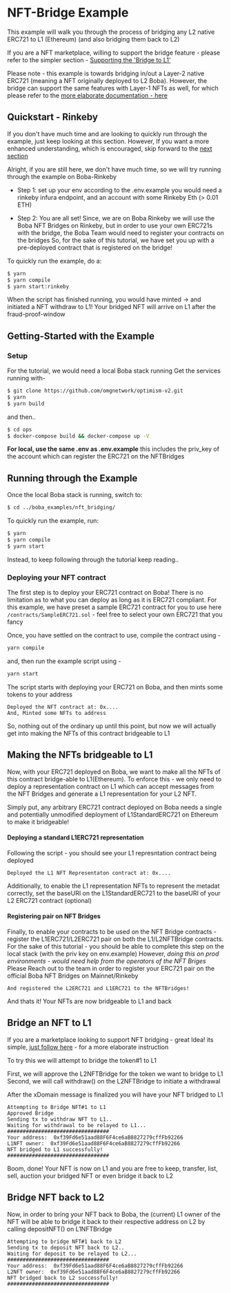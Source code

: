 # NFT-Bridge Example

This example will walk you through the process of bridging any L2 native ERC721 to L1 (Ethereum) (and also bridging them back to L2)

If you are a NFT marketplace, willing to support the bridge feature - please refer to the simpler section - [Supporting the 'Bridge to L1'](BridgeToL1Support.md)

Please note - this example is towards bridging in/out a Layer-2 native ERC721 (meaning a NFT originally deployed to L2 Boba). However, the bridge can support the same features with Layer-1 NFTs as well, for which please refer to the [more elaborate documentation - here](https://github.com/omgnetwork/optimism-v2/blob/develop/packages/boba/contracts/contracts/bridges/README.md)

## Quickstart - Rinkeby
If you don't have much time and are looking to quickly run through the example, just keep looking at this section. However, If you want a more enhanced understanding, which is encouraged, skip forward to the [next section](#getting-started-with-the-example)

Alright, if you are still here, we don't have much time, so we will try running through the example on Boba-Rinkeby

- Step 1: set up your env according to the .env.example
you would need a rinkeby infura endpoint, and an account with some Rinkeby Eth (> 0.01 ETH)

- Step 2: You are all set!
Since, we are on Boba Rinkeby we will use the Boba NFT Bridges on Rinkeby, but in order to use your own ERC721s with the bridge, the Boba Team would need to register your contracts on the bridges
So, for the sake of this tutorial, we have set you up with a pre-deployed contract that is registered on the bridge!

To quickly run the example, do a:

```bash
$ yarn
$ yarn compile
$ yarn start:rinkeby
```
When the script has finished running, you would have minted -> and initiated a NFT withdraw to L1!
Your bridged NFT will arrive on L1 after the fraud-proof-window

## Getting-Started with the Example

### Setup
For the tutorial, we would need a local Boba stack running
Get the services running with-

```bash
$ git clone https://github.com/omgnetwork/optimism-v2.git
$ yarn
$ yarn build
```
and then..

```bash
$ cd ops
$ docker-compose build && docker-compose up -V
```

**For local, use the same .env as .env.example**
this includes the priv_key of the account which can register the ERC721 on the NFTBridges

## Running through the Example
Once the local Boba stack is running, switch to:

```bash
$ cd ../boba_examples/nft_bridging/
```

To quickly run the example, run:

```bash
$ yarn
$ yarn compile
$ yarn start
```

Instead, to keep following through the tutorial keep reading..

### Deploying your NFT contract
The first step is to deploy your ERC721 contract on Boba! There is no limitation as to what you can deploy as long as it is ERC721 compliant.
For this example, we have preset a sample ERC721 contract for you to use here `/contracts/SampleERC721.sol` - feel free to select your own ERC721 that you fancy

Once, you have settled on the contract to use,
compile the contract using -
```bash
yarn compile
```

and, then run the example script using -
```bash
yarn start
```

The script starts with deploying your ERC721 on Boba, and then mints some tokens to your address
```
Deployed the NFT contract at: 0x....
And, Minted some NFTs to address
```

So, nothing out of the ordinary up until this point, but now we will actually get into making the NFTs of this contract bridgeable to L1

## Making the NFTs bridgeable to L1
Now, with your ERC721 deployed on Boba, we want to make all the NFTs of this contract bridge-able to L1(Ethereum). To enforce this - we only need to deploy a representation contract on L1 which can accept messages from the NFT Bridges and generate a L1 representation for your L2 NFT.

Simply put, any arbitrary ERC721 contract deployed on Boba needs a single and potentially unmodified deployment of L1StandardERC721 on Ethereum to make it bridgeable!

#### Deploying a standard L1ERC721 representation
Following the script - you should see your L1 represntation contract being deployed
```
Deployed the L1 NFT Representaton contract at: 0x....
```

Additionally, to enable the L1 representation NFTs to represent the metadat correctly, set the baseURI on the L1StandardERC721 to the baseURI of your L2 ERC721 contract (optional)

#### Registering pair on NFT Bridges
Finally, to enable your contracts to be used on the NFT Bridge contracts - register the L1ERC721/L2ERC721 pair on both the L1/L2NFTBridge contracts. For the sake of this tutorial - you should be able to complete this step on the local stack (with the priv key on env.example)
However, *doing this on prod environments - would need help from the operators of the NFT Briges*
Please Reach out to the team in order to register your ERC721 pair on the official Boba NFT Bridges on Mainnet/Rinkeby

```
And registered the L2ERC721 and L1ERC721 to the NFTBridges!
```

And thats it! Your NFTs are now bridgeable to L1 and back

## Bridge an NFT to L1
If you are a marketplace looking to support NFT bridging - great Idea! its simple, [just follow here](BridgeToL1Support.md) - for a more elaborate instruction

To try this we will attempt to bridge the token#1 to L1

First, we will approve the L2NFTBridge for the token we want to bridge to L1
Second, we will call withdraw() on the L2NFTBridge to initiate a withdrawal

After the xDomain message is finalized you will have your NFT bridged to L1

```
Attempting to Bridge NFT#1 to L1
Approved Bridge
Sending tx to withdraw NFT to L1..
Waiting for withdrawal to be relayed to L1...
#################################
Your address:  0xf39Fd6e51aad88F6F4ce6aB8827279cffFb92266
L1NFT owner:  0xf39Fd6e51aad88F6F4ce6aB8827279cffFb92266
NFT bridged to L1 successfully!
#################################
```
Boom, done! Your NFT is now on L1 and you are free to keep, transfer, list, sell, auction your bridged NFT or even bridge it back to L2

## Bridge NFT back to L2
Now, in order to bring your NFT back to Boba, the (current) L1 owner of the NFT will be able to bridge it back to their respective address on L2 by calling depositNFT() on L1NFTBridge

```
Attempting to bridge NFT#1 back to L2
Sending tx to deposit NFT back to L2..
Waiting for deposit to be relayed to L2...
#################################
Your address:  0xf39Fd6e51aad88F6F4ce6aB8827279cffFb92266
L2NFT owner:  0xf39Fd6e51aad88F6F4ce6aB8827279cffFb92266
NFT bridged back to L2 successfully!
#################################
```
